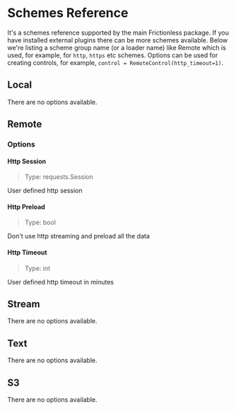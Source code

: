 # Schemes Reference

It's a schemes reference supported by the main Frictionless package. If you have installed external plugins there can be more schemes available. Below we're listing a scheme group name (or a loader name) like Remote which is used, for example, for `http`, `https` etc schemes. Options can be used for creating controls, for example, `control = RemoteControl(http_timeout=1)`.


## Local


There are no options available.


## Remote


### Options

#### Http Session

> Type: requests.Session

User defined http session

#### Http Preload

> Type: bool

Don't use http streaming and preload all the data

#### Http Timeout

> Type: int

User defined http timeout in minutes



## Stream


There are no options available.


## Text


There are no options available.


## S3


There are no options available.


